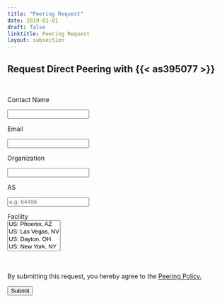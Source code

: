 ```yaml
---
title: "Peering Request"
date: 2019-01-01
draft: false
linktitle: Peering Request
layout: subsection
---
```

## Request Direct Peering with {{< as395077 >}}
<br>
<form action="https://formspree.io/matt@oscloud.io" method="POST">
<div class="field">
  <div class="field-body">
    <div class="field">
    <div class="field has-addons">
      <p class="control">
        <a class="button is-static">
          Contact Name
        </a>
      </p>
      <p class="control is-expanded">
        <input class="input" type="text" name="Contact Name">
      </p>
    </div>
    </div>
    <div class="field">
    <div class="field is-expanded">
      <div class="field has-addons">
        <p class="control">
          <a class="button is-static">
            Email
          </a>
        </p>
        <p class="control is-expanded">
          <input class="input" type="text" name="Email">
        </p>
      </div>
    </div>
    </div>
  </div>
</div>

<div class="field">
  <div class="field-body">
    <div class="field is-expanded">
      <div class="field has-addons">
        <p class="control">
          <a class="button is-static">
            Organization
          </a>
        </p>
        <p class="control is-expanded">
          <input class="input" type="text" name="Organization">
        </p>
      </div>
    </div>
  </div>
</div>

<div class="field">
  <div class="field-label"></div>
  <div class="field-body">
    <div class="field is-expanded">
      <div class="field has-addons">
        <p class="control">
          <a class="button is-static">
            AS
          </a>
        </p>
        <p class="control is-expanded">
          <input class="input" type="text" placeholder="e.g. 64496" name="ASN">
        </p>
      </div>
    </div>
  </div>
</div>
<div class="label">Facility</div>
  <div class="select is-multiple">
    <select multiple size="4" name="Facility">
      <option value="AZ01">US: Phoenix, AZ</option>
      <option value="NV01">US: Las Vegas, NV</option>
      <option value="OH01">US: Dayton, OH</option>
      <option value="NJ01">US: New York, NY</option>
      <option value="HI01">US: Honolulu, HI</option>
    </select>
  </div>
<br><br>

<div class="field is-grouped">
  <div class="control">
    <p class="help">By submitting this request, you hereby agree to the <a href="peering/peering-policy/">Peering Policy.</a></p>
    <button class="button is-link">Submit</button>
  </div>
</div>
</form>
